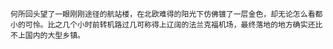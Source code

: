     何所回头望了一眼刚刚途径的航站楼，在北欧难得的阳光下仿佛镀了一层金色，却无论怎么看都小的可怜。比之几个小时前转机路过几可称得上辽阔的法兰克福机场，最终落地的地方确实还比不上国内的大型乡镇。
	
	